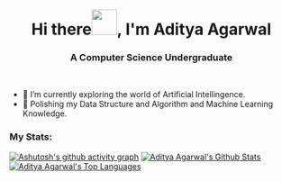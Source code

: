 <h1 align="center">Hi there<img src="https://raw.githubusercontent.com/MartinHeinz/MartinHeinz/master/wave.gif" width="45px">, I'm Aditya Agarwal</h1>
<h3 align="center">A Computer Science Undergraduate</h3>
<br/>

- 🔭 I’m currently exploring the world of Artificial Intellingence. 
- 🌱 Polishing my Data Structure and Algorithm and Machine Learning Knowledge.
### My Stats:


[![Ashutosh's github activity graph](https://activity-graph.herokuapp.com/graph?username=Aditya-aka-leo&theme=react-dark)](https://github.com/ashutosh00710/github-readme-activity-graph)
<a href="https://github.com/Aditya-aka-leo/github-readme-stats"><img alt="Aditya Agarwal's Github Stats" src="https://github-readme-stats.vercel.app/api?username=Aditya-aka-leo&show_icons=true&count_private=true&theme=cobalt&hide_border=true&bg_color=0D1117"/></a><a href="https://github.com/Aditya-aka-leo/github-readme-stats"><img alt="Aditya Agarwal's Top Languages" src="https://github-readme-stats.vercel.app/api/top-langs/?username=Aditya-aka-leo&langs_count=8&count_private=true&layout=compact&theme=cobalt&hide_border=true&bg_color=0D1117" /></a>
 <br/>

